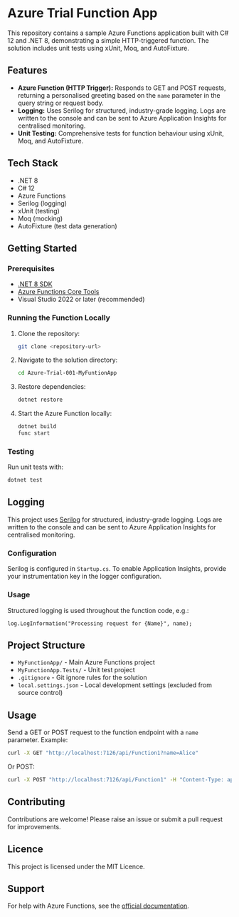 # Azure Trial Function App

This repository contains a sample Azure Functions application built with C# 12 and .NET 8, demonstrating a simple HTTP-triggered function. The solution includes unit tests using xUnit, Moq, and AutoFixture.

## Features
- **Azure Function (HTTP Trigger):** Responds to GET and POST requests, returning a personalised greeting based on the `name` parameter in the query string or request body.
- **Logging:** Uses Serilog for structured, industry-grade logging. Logs are written to the console and can be sent to Azure Application Insights for centralised monitoring.
- **Unit Testing:** Comprehensive tests for function behaviour using xUnit, Moq, and AutoFixture.

## Tech Stack
- .NET 8
- C# 12
- Azure Functions
- Serilog (logging)
- xUnit (testing)
- Moq (mocking)
- AutoFixture (test data generation)

## Getting Started

### Prerequisites
- [.NET 8 SDK](https://dotnet.microsoft.com/en-us/download/dotnet/8.0)
- [Azure Functions Core Tools](https://learn.microsoft.com/en-gb/azure/azure-functions/functions-run-local)
- Visual Studio 2022 or later (recommended)

### Running the Function Locally
1. Clone the repository:
   ```sh
   git clone <repository-url>
   ```
2. Navigate to the solution directory:
   ```sh
   cd Azure-Trial-001-MyFuntionApp
   ```
3. Restore dependencies:
   ```sh
   dotnet restore
   ```
4. Start the Azure Function locally:
   ```sh
   dotnet build
   func start
   ```

### Testing
Run unit tests with:
```sh
dotnet test
```

## Logging

This project uses [Serilog](https://serilog.net/) for structured, industry-grade logging. Logs are written to the console and can be sent to Azure Application Insights for centralised monitoring.

### Configuration
Serilog is configured in `Startup.cs`. To enable Application Insights, provide your instrumentation key in the logger configuration.

### Usage
Structured logging is used throughout the function code, e.g.:
```
log.LogInformation("Processing request for {Name}", name);
```

## Project Structure
- `MyFunctionApp/` - Main Azure Functions project
- `MyFunctionApp.Tests/` - Unit test project
- `.gitignore` - Git ignore rules for the solution
- `local.settings.json` - Local development settings (excluded from source control)

## Usage
Send a GET or POST request to the function endpoint with a `name` parameter. Example:
```sh
curl -X GET "http://localhost:7126/api/Function1?name=Alice"
```
Or POST:
```sh
curl -X POST "http://localhost:7126/api/Function1" -H "Content-Type: application/json" -d '{"name":"Alice"}'
```

## Contributing
Contributions are welcome! Please raise an issue or submit a pull request for improvements.

## Licence
This project is licensed under the MIT Licence.

## Support
For help with Azure Functions, see the [official documentation](https://learn.microsoft.com/en-gb/azure/azure-functions/).
